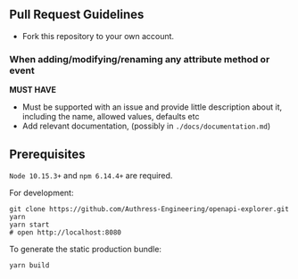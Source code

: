 ## Pull Request Guidelines

- Fork this repository to your own account.

### When adding/modifying/renaming any attribute method or event 
  **MUST HAVE**
  - Must be supported with an issue and provide little description about it, including the name, allowed values, defaults etc
  - Add relevant documentation, (possibly in `./docs/documentation.md`)

## Prerequisites
`Node 10.15.3+` and `npm 6.14.4+` are required.

For development:
```shell
git clone https://github.com/Authress-Engineering/openapi-explorer.git
yarn
yarn start
# open http://localhost:8080
```

To generate the static production bundle:
```shell
yarn build
```
